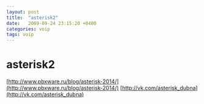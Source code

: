 ```yaml
---
layout: post
title:  "asterisk2"
date:   2009-09-24 23:15:20 +0400
categories: voip
tags: voip
---
```


# asterisk2
[http://www.pbxware.ru/blog/asterisk-2014/](http://www.pbxware.ru/blog/asterisk-2014/)
[http://vk.com/asterisk_dubna](http://vk.com/asterisk_dubna)